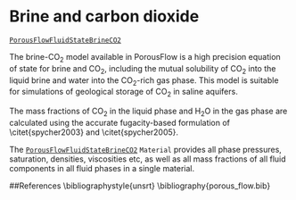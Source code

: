 # Brine and carbon dioxide
[`PorousFlowFluidStateBrineCO2`](/porous_flow/PorousFlowFluidStateBrineCO2.md)

The brine-CO$_2$ model available in PorousFlow is a high precision equation of state
for brine and CO$_2$, including the mutual solubility of CO$_2$ into the liquid brine
and water into the CO$_2$-rich gas phase. This model is suitable for simulations of
geological storage of CO$_2$ in saline aquifers.

The mass fractions of CO$_2$ in the liquid phase and H$_2$O in the gas phase are calculated
using the accurate fugacity-based formulation of \citet{spycher2003} and \citet{spycher2005}.

The [`PorousFlowFluidStateBrineCO2`](/porous_flow/PorousFlowFluidStateBrineCO2.md)
`Material` provides all phase pressures, saturation, densities, viscosities etc, as well
as all mass fractions of all fluid components in all fluid phases in a single material.

##References
\bibliographystyle{unsrt}
\bibliography{porous_flow.bib}
